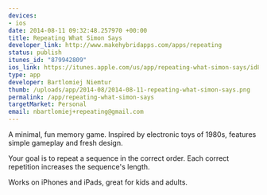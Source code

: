 ```yaml
--- 
devices: 
- ios
date: 2014-08-11 09:32:48.257970 +00:00
title: Repeating What Simon Says
developer_link: http://www.makehybridapps.com/apps/repeating
status: publish
itunes_id: "879942809"
ios_link: https://itunes.apple.com/us/app/repeating-what-simon-says/id879942809?mt=8
type: app
developer: Bartlomiej Niemtur
thumb: /uploads/app/2014-08/2014-08-11-repeating-what-simon-says.png
permalink: /app/repeating-what-simon-says
targetMarket: Personal
email: nbartlomiej+repeating@gmail.com
---
```


A minimal, fun memory game. Inspired by electronic toys of 1980s, features simple gameplay and fresh design.

Your goal is to repeat a sequence in the correct order. Each correct repetition increases the sequence's length.

Works on iPhones and iPads, great for kids and adults.
